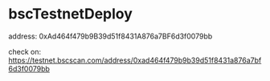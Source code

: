 # bscTestnetDeploy

address: 0xAd464f479b9B39d51f8431A876a7BF6d3f0079bb

check on: https://testnet.bscscan.com/address/0xad464f479b9b39d51f8431a876a7bf6d3f0079bb
